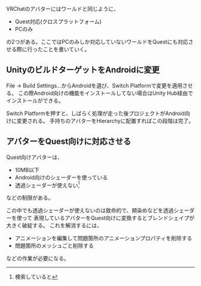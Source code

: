 VRChatのアバターにはワールドと同じように、

- Quest対応(クロスプラットフォーム)
- PCのみ

の2つがある。ここではPCのみしか対応していないワールドをQuestにも対応させる際に行ったことを書いていく。

## UnityのビルドターゲットをAndroidに変更
File -> Build Settings...からAndroidを選び、Switch Platformで変更を適用させる。
この際Android向けの機能をインストールしてない場合はUnity Hub経由でインストールができる。

Switch Platformを押すと、しばらく処理が走った後プロジェクトがAndroid向けに変更される。
手持ちのアバターをHierarchyに配置すればこの段階は完了。

## アバターをQuest向けに対応させる

Quest向けアバターは、
- 10MB以下
- Android向けのシェーダーを使っている
- 透過シェーダーが使えない[^1]

などの制限がある。

この中でも透過シェーダーが使えないのは致命的で、頬染めなどを透過シェーダーを使って
表現しているアバターをQuest向けに変換するとブレンドシェイプが大きく破綻する。
これを解消するには、

- アニメーションを編集して問題箇所のアニメーションプロパティを削除する
- 問題箇所のメッシュごと削除する

などの作業が必要になる。

[^1]: 検索していると